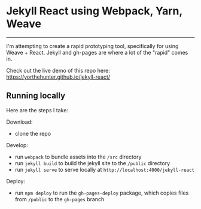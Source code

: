 # Jekyll React using Webpack, Yarn, Weave
-----

I'm attempting to create a rapid prototyping tool, specifically for using Weave + React. Jekyll and gh-pages are where a lot of the "rapid" comes in.

Check out the live demo of this repo here: https://yorthehunter.github.io/jekyll-react/

## Running locally
Here are the steps I take:

Download:
- clone the repo

Develop:
- run `webpack` to bundle assets into the `/src` directory
- run `jekyll build` to build the jekyll site to the `/public` directory
- run `jekyll serve` to serve locally at `http://localhost:4000/jekyll-react`

Deploy:
- run `npm deploy` to run the `gh-pages-deploy` package, which copies files from `/public` to the `gh-pages` branch
